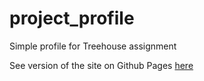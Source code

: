 # project_profile
Simple profile for Treehouse assignment

See version of the site on Github Pages <a href="http://craig-o-curtis.github.io/project_profile" target="_blank">here</a>
